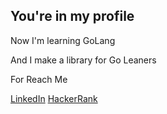 ## You're in my profile

Now I'm learning GoLang

And I make a library for Go Leaners

For Reach Me

[LinkedIn](https://tr.linkedin.com/in/mervanerdem)
[HackerRank](https://www.hackerrank.com/mrvnerdem)
